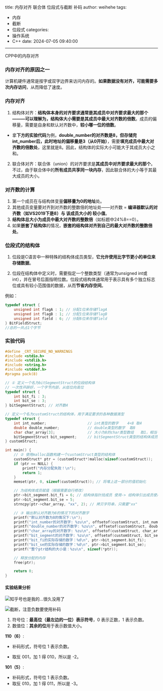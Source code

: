 title: 内存对齐 联合体 位段式与截断 补码
author: weihehe
tags:
  - 内存
  - 截断
  - 位段式
categories:
  - 操作系统
  - C++
date: 2024-07-05 09:40:00
---
CPP中的内存对齐
<!-- more -->
### 内存对齐的原因之一

计算机硬件通常是按字或双字边界来访问内存的。**如果数据没有对齐，可能需要多次内存访问**，从而降低了速度。

### 内存对齐
1. 结构体对齐：**结构体本身的对齐要求通常是其成员中对齐要求最大的那个———可以理解为，结构体大小需要是其成员中最大对齐数的倍数**。成员的偏移量，需要是自身和默认对齐数中，**较小哪一位的倍数**。

 - 拿**下方的实验代码**为例，**double_number的对齐数是8，但存储完int_number后，此时地址的偏移量是3（从0开始）**，需要**填充成员中最大对齐数的倍数处**，这里就是8。因此，结构体的实际大小可能大于其成员大小之和。

2. 联合体对齐：联合体（union）的对齐要求是**其成员中对齐要求最大的那个**。不过，由于联合体中的**所有成员共享同一块内存**，因此联合体的大小等于其最大成员的大小。

### 对齐数的计算

1. 第一个成员在与结构体变量**偏移量为0的地址**处。
2. 其他成员变量要对齐到对齐数的整数倍的地址处——对齐数 = **编译器默认的对齐数（如VS2019下是8）与 该成员大小的 较小值**。
3. **结构体总大小为成员中最大对齐数的整数倍**（如标题中24%8==0）。
4. 如果**嵌套了结构体**的情况，**嵌套的结构体对齐到自己的最大对齐数的整数倍处**。

### 位段式的结构体

1. 位段是C语言中一种特殊的结构体成员类型，**它允许使用比字节更小的单位来存储数据**。

2. 位段在结构体中定义时，需要指定一个整数类型（通常为unsigned int或int），并在冒号后面指明位数。位段式结构体通常用于表示具有多个独立标志位或具有较小范围值的数据，从而**节省内存空间**。

例如：

```c++
typedef struct {
    unsigned int flagA : 1; // 分配1位来存储flagA
    unsigned int flagB : 1; // 分配1位来存储flagB
    unsigned int field : 6; // 分配6位来存储field
} BitFieldStruct;
//总的一共占1个字节
```


### 实验代码
```c++
#define _CRT_SECURE_NO_WARNINGS
#include <stdio.h>
#include <stdlib.h>
#include <string.h>
#include <stddef.h>
#pragma pack(8)

// ① 定义一个名为bitSegmentStruct的位段结构体
// 一次性开辟好，一个字节内部，从低位向高位
typedef struct {
    int bit_fi : 3;                 
    int bit_se : 3;                 
} bitSegmentStruct; // 对齐数4

// 定义一个名为customStruct的结构体，用于满足要求的各种数据类型
typedef struct {
    int int_number;                   // int类型的数字    4<8 取4
    double double_number;             // double类型的数字  取8
    char char_array[3];               // 大小为8的char类型数组   取1，相当于3个char
    bitSegmentStruct bit_segment;     // bitSegmentStruct类型的结构体成员 
} customStruct;

int main() {
    // ② 使用malloc函数构建一个customStruct类型的结构体
    customStruct* ptr = (customStruct*)malloc(sizeof(customStruct));
    if (ptr == NULL) {
        printf("内存分配失败！\n");
        return 1;
    }
    memset(ptr, 0, sizeof(customStruct)); // 将堆上这一部分的值初始化

    // 为结构体成员赋值（根据需要自行修改）
    ptr->bit_segment.bit_fi = 6; // 结构体指针找成员 使用-> 结构体引出成员使用.
    ptr->bit_segment.bit_se = 5;
    strncpy(ptr->char_array, "xx", 2); // 拷贝字符串，只需要"xx"

    // ③ 输出默认对齐数为8的情况下的对齐数字
    printf("默认对齐数为8的情况下:\n");
    printf("int_number的对齐数字: %zu\n", offsetof(customStruct, int_number));
    printf("double_number的对齐数字: %zu\n", offsetof(customStruct, double_number));
    printf("char_array的对齐数字: %zu\n", offsetof(customStruct, char_array));
    printf("bit_segment的对齐数字: %zu\n", offsetof(customStruct, bit_segment));
    printf("bit_fi的实际存储的数字：%d\n", ptr->bit_segment.bit_fi);
    printf("bit_se的实际存储的数字：%d\n", ptr->bit_segment.bit_se);
    printf("整个ptr结构的大小是：%zu\n", sizeof(*ptr));

    // 释放分配的内存
    free(ptr);

    return 0;
}

```
#### 实验结果分析

![知乎号也是我的...很久没用了](/images/memory_alignment.png)


![截断，注意负数要使用补码](/images/pasted-10.png)

1. 符号位：**最高位（最左边的一位）表示符号**，0 表示正数，1 表示负数。
2. 数值位：**其余的位**用于表示数值大小。

**110（6）**:
+ 补码形式，符号位 1 表示负数。
- 取反 001，加 1 得 010，所以是 -2。


**101（5）**:
- 补码形式，符号位 1 表示负数。
- 取反 010，加 1 得 011，所以是 -3。